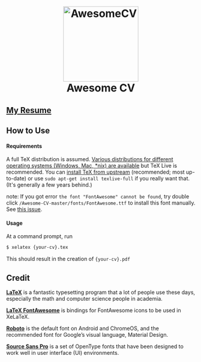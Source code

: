 <h1 align="center">
  <a href="https://github.com/posquit0/Awesome-CV" title="AwesomeCV Documentation">
    <img alt="AwesomeCV" src="https://github.com/posquit0/Awesome-CV/raw/master/icon.png" width="200px" height="200px" />
  </a>
  <br />
  Awesome CV
</h1>

## [My Resume](https://github.com/wuhxxx/my-awesome-cv/blob/master/resume.pdf)

## How to Use

#### Requirements

A full TeX distribution is assumed. [Various distributions for different operating systems (Windows, Mac, \*nix) are available](http://tex.stackexchange.com/q/55437) but TeX Live is recommended.
You can [install TeX from upstream](http://tex.stackexchange.com/q/1092) (recommended; most up-to-date) or use `sudo apt-get install texlive-full` if you really want that. (It's generally a few years behind.)

note: If you got error `the font "FontAwesome" cannot be found`, try double click `/Awesome-CV-master/fonts/FontAwesome.ttf` to install this font manually. See [this issue](https://github.com/posquit0/Awesome-CV/issues/166).

#### Usage

At a command prompt, run

```bash
$ xelatex {your-cv}.tex
```

This should result in the creation of `{your-cv}.pdf`

## Credit

[**LaTeX**](http://www.latex-project.org) is a fantastic typesetting program that a lot of people use these days, especially the math and computer science people in academia.

[**LaTeX FontAwesome**](https://github.com/furl/latex-fontawesome) is bindings for FontAwesome icons to be used in XeLaTeX.

[**Roboto**](https://github.com/google/roboto) is the default font on Android and ChromeOS, and the recommended font for Google’s visual language, Material Design.

[**Source Sans Pro**](https://github.com/adobe-fonts/source-sans-pro) is a set of OpenType fonts that have been designed to work well in user interface (UI) environments.
